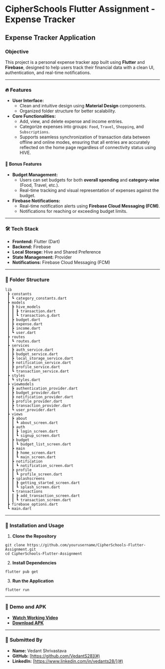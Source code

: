 # CipherSchools Flutter Assignment - Expense Tracker

##  **Expense Tracker Application**

###   **Objective**
This project is a personal expense tracker app built using **Flutter** and **Firebase**, designed to help users track their financial data with a clean UI, authentication, and real-time notifications.

---

### 🔥 **Features**

- **User Interface:** 
  - Clean and intuitive design using **Material Design** components.
  - Organized folder structure for better scalability.
- **Core Functionalities:**
  - Add, view, and delete expense and income entries.
  - Categorize expenses into groups: `Food`, `Travel`, `Shopping`, and `Subscriptions`.
  - Supports seamless synchronization of transaction data between offline and online modes, ensuring that all entries are accurately reflected on the home page regardless of connectivity status using HIVE.

#### 🎁 **Bonus Features**
- **Budget Management:**
  - Users can set budgets for both **overall spending** and **category-wise** (Food, Travel, etc.).
  - Real-time tracking and visual representation of expenses against the budget.
- **Firebase Notifications:**
  - Real-time notification alerts using **Firebase Cloud Messaging (FCM)**.
  - Notifications for reaching or exceeding budget limits.

---

### 🛠️ **Tech Stack**
- **Frontend:** Flutter (Dart)
- **Backend:** Firebase 
- **Local Storage:** Hive and Shared Preference 
- **State Management:** Provider
- **Notifications:** Firebase Cloud Messaging (FCM)

---

### 📂 **Folder Structure**
```
lib
 ┣ constants
 ┃ ┗ category_constants.dart
 ┣ models
 ┃ ┣ hive_models
 ┃ ┃ ┣ transaction.dart
 ┃ ┃ ┗ transaction.g.dart
 ┃ ┣ budget.dart
 ┃ ┣ expense.dart
 ┃ ┣ income.dart
 ┃ ┗ user.dart
 ┣ routes
 ┃ ┗ routes.dart
 ┣ services
 ┃ ┣ auth_service.dart
 ┃ ┣ budget_service.dart
 ┃ ┣ local_storage_service.dart
 ┃ ┣ notification_service.dart
 ┃ ┣ profile_service.dart
 ┃ ┗ transaction_service.dart
 ┣ styles
 ┃ ┗ styles.dart
 ┣ viewmodels
 ┃ ┣ authentication_provider.dart
 ┃ ┣ budget_provider.dart
 ┃ ┣ notification_provider.dart
 ┃ ┣ profile_provider.dart
 ┃ ┣ transaction_provider.dart
 ┃ ┗ user_provider.dart
 ┣ views
 ┃ ┣ about
 ┃ ┃ ┗ about_screen.dart
 ┃ ┣ auth
 ┃ ┃ ┣ login_screen.dart
 ┃ ┃ ┗ signup_screen.dart
 ┃ ┣ budget
 ┃ ┃ ┗ budget_list_screen.dart
 ┃ ┣ main
 ┃ ┃ ┣ home_screen.dart
 ┃ ┃ ┗ main_screen.dart
 ┃ ┣ notification
 ┃ ┃ ┗ notification_screen.dart
 ┃ ┣ profile
 ┃ ┃ ┗ profile_screen.dart
 ┃ ┣ splashscreens
 ┃ ┃ ┣ getting_started_screen.dart
 ┃ ┃ ┗ splash_screen.dart
 ┃ ┗ transactions
 ┃ ┃ ┣ add_transaction_screen.dart
 ┃ ┃ ┗ transaction_screen.dart
 ┣ firebase_options.dart
 ┗ main.dart
```

---

### 🚦 **Installation and Usage**
1. **Clone the Repository**
```
git clone https://github.com/yourusername/CipherSchools-Flutter-Assignment.git
cd CipherSchools-Flutter-Assignment
```
2. **Install Dependencies**
```
flutter pub get
```
3. **Run the Application**
```
flutter run
```

---

### 🎥 **Demo and APK**
- **[Watch Working Video](https://drive.google.com/file/d/1ocWJtMNzROdKGTh5x7mAiWh1HKeHVRnR/view?usp=sharing)**  
- **[Download APK](https://drive.google.com/file/d/1rTLT6QoHSu9i_mEPm393VZRFc5iM6Any/view?usp=sharing)**  

---

### 👤 **Submitted By**
- **Name:** Vedant Shrivastava  
- **GitHub:** [https://github.com/VedantS28](#)  
- **LinkedIn:** [https://www.linkedin.com/in/vedants28/](#)  
